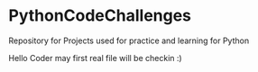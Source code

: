 # PythonCodeChallenges
Repository for Projects used for practice and learning  for Python

Hello Coder may first real file will be checkin :)
